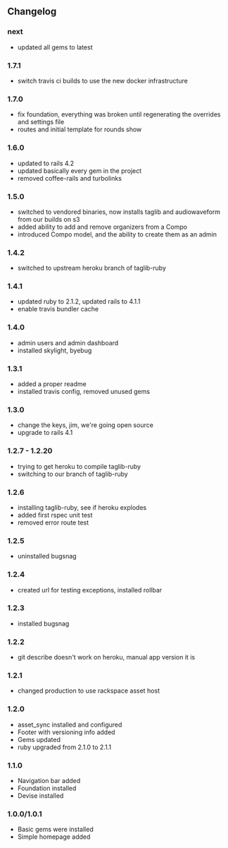 ## Changelog

### next
- updated all gems to latest

### 1.7.1
- switch travis ci builds to use the new docker infrastructure

### 1.7.0
- fix foundation, everything was broken until regenerating the overrides and settings file
- routes and initial template for rounds show

### 1.6.0
- updated to rails 4.2
- updated basically every gem in the project
- removed coffee-rails and turbolinks

### 1.5.0

- switched to vendored binaries, now installs taglib and audiowaveform from our builds on s3
- added ability to add and remove organizers from a Compo
- introduced Compo model, and the ability to create them as an admin

### 1.4.2

- switched to upstream heroku branch of taglib-ruby

### 1.4.1

- updated ruby to 2.1.2, updated rails to 4.1.1
- enable travis bundler cache

### 1.4.0

- admin users and admin dashboard
- installed skylight, byebug

### 1.3.1

- added a proper readme
- installed travis config, removed unused gems

### 1.3.0

- change the keys, jim, we're going open source
- upgrade to rails 4.1

### 1.2.7 - 1.2.20

- trying to get heroku to compile taglib-ruby
- switching to our branch of taglib-ruby

### 1.2.6

- installing taglib-ruby, see if heroku explodes
- added first rspec unit test
- removed error route test

### 1.2.5

- uninstalled bugsnag

### 1.2.4

- created url for testing exceptions, installed rollbar

### 1.2.3

- installed bugsnag

### 1.2.2

- git describe doesn't work on heroku, manual app version it is

### 1.2.1

- changed production to use rackspace asset host

### 1.2.0

- asset_sync installed and configured
- Footer with versioning info added
- Gems updated
- ruby upgraded from 2.1.0 to 2.1.1

### 1.1.0

- Navigation bar added
- Foundation installed
- Devise installed

### 1.0.0/1.0.1

- Basic gems were installed
- Simple homepage added
